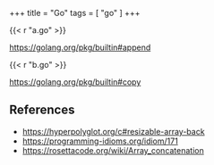 +++
title = "Go"
tags = [ "go" ]
+++

{{< r "a.go" >}}

<https://golang.org/pkg/builtin#append>

{{< r "b.go" >}}

<https://golang.org/pkg/builtin#copy>

## References

- <https://hyperpolyglot.org/c#resizable-array-back>
- <https://programming-idioms.org/idiom/171>
- <https://rosettacode.org/wiki/Array_concatenation>
